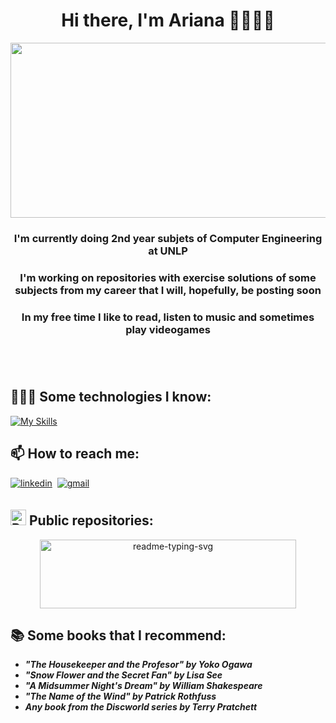 # <h1 align="center">Hi there, I'm Ariana 🙋🏻‍♀️✨ </h1>
<p align="center">
  <img src="https://i.pinimg.com/originals/18/83/de/1883de5bfee36b043b973bef00c561e0.gif" height= 280 width=680 />
</p>

 ### <p align="center"> I'm currently doing 2nd year subjets of Computer Engineering at UNLP <p> 
 ### <p align="center"> I'm working on repositories with exercise solutions of some subjects from my career that I will, hopefully, be posting soon <p>
 ### <p align="center"> In my free time I like to read, listen to music and sometimes play videogames <p><br><br>

## 👩🏻‍💻 Some technologies I know:
[![My Skills](https://skillicons.dev/icons?i=html,css,js,c,java,python,eclipse,vscode,autocad)](https://skillicons.dev)

## 📫 How to reach me:
<a href="https://www.linkedin.com/in/ariana-magali-ariza-632337313/" target="_blank">
  <img src="https://img.shields.io/badge/linkedin-%2300acee.svg?color=405DE6&style=for-the-badge&logo=linkedin&logoColor=white" alt=linkedin style="margin-bottom: 5px"/></a>&nbsp
  <a href="mailto:arianamagaliariza@gmail.com" target="_blank">
<img src="https://img.shields.io/badge/gmail-%2300acee.svg?color=EA4335&style=for-the-badge&logo=gmail&logoColor=white" alt=gmail style="margin-bottom: 5px"/></a>

## <img src="https://raw.githubusercontent.com/Tarikul-Islam-Anik/Animated-Fluent-Emojis/master/Emojis/Smilies/Robot.png" alt="Robot" width="25" height="25" /> Public repositories:
  <p align="center"> <a href="https://github.com/ArianaMagaliAriza/Programacion-I.git" target="_blank">
    <img height="110" width="410" src="https://github-readme-stats.vercel.app/api/pin/?username=ArianaMagaliAriza&repo=Programacion-I&theme=react&bg_color=00000000&title_color=E6160C&icon_color=E6160C&hide_border=false&show_icons=false" alt="readme-typing-svg"></a>  
<p/>

<!--  
## <img alt="GIF" src="https://media.giphy.com/media/iY8CRBdQXODJSCERIr/giphy.gif" width="35" />Github Stats:

<div align="center">

<a href="https://github.com/ArianaMagaliAriza">
  <img src="https://github-readme-stats.vercel.app/api/top-langs?username=ArianaMagaliAriza&show_icons=true&locale=en&layout=compact&line_height=20&title_color=7A7ADB&icon_color=2234AE&text_color=D3D3D3&bg_color=0,000000,130F40" width="375"  alt="0xabdulkhalid"/>
</a>
<a align="center" height="100px" ><img src="https://github-readme-stats.vercel.app/api?username=ArianaMagaliAriza&show_icons=true&theme=dark&title_color=7A7ADB&icon_color=2234AE&text_color=D3D3D3&bg_color=0,000000,130F40" alt="ArianaMagaliAriza :: Profile Stats"/></a>
</div>
<br>
<br>
<br>
-->

  
## 📚 Some books that I recommend: 
 
-  ***"The Housekeeper and the Profesor" by Yoko Ogawa***
-  ***"Snow Flower and the Secret Fan" by Lisa See***
-  ***"A Midsummer Night's Dream" by William Shakespeare***
-  ***"The Name of the Wind" by Patrick Rothfuss***
-  ***Any book from the Discworld series by Terry Pratchett***


<!--
**ArianaMagaliAriza/ArianaMagaliAriza** is a ✨ _special_ ✨ repository because its `README.md` (this file) appears on your GitHub profile.

Here are some ideas to get you started:
https://i.pinimg.com/originals/d2/a1/7d/d2a17d2bb2628f844036cd01524c8243.jpg
- 🔭 I’m currently working on ...
- 🌱 I’m currently learning ...
- 👯 I’m looking to collaborate on ...
- 🤔 I’m looking for help with ...
- 💬 Ask me about ...
- 📫 How to reach me: ...
- 😄 Pronouns: ...
- ⚡ Fun fact: ...
-->
